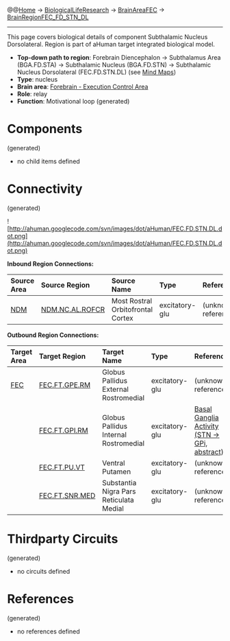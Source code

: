 @@[Home](Home.md) -> [BiologicalLifeResearch](BiologicalLifeResearch.md) -> [BrainAreaFEC](BrainAreaFEC.md) -> [BrainRegionFEC\_FD\_STN\_DL](BrainRegionFEC_FD_STN_DL.md)

---


This page covers biological details of component Subthalamic Nucleus Dorsolateral.
Region is part of aHuman target integrated biological model.

  * **Top-down path to region**: Forebrain Diencephalon -> Subthalamus Area (BGA.FD.STA) -> Subthalamic Nucleus (BGA.FD.STN) -> Subthalamic Nucleus Dorsolateral (FEC.FD.STN.DL) (see [Mind Maps](OverallMindMaps.md))
  * **Type**: nucleus
  * **Brain area**: [Forebrain - Execution Control Area](BrainAreaFEC.md)
  * **Role**: relay
  * **Function**: Motivational loop
(generated)
# Components #
(generated)


  * no child items defined

# Connectivity #
(generated)


![http://ahuman.googlecode.com/svn/images/dot/aHuman/FEC.FD.STN.DL.dot.png](http://ahuman.googlecode.com/svn/images/dot/aHuman/FEC.FD.STN.DL.dot.png)

**Inbound Region Connections:**

| **Source Area** | **Source Region** | **Source Name** | **Type** | **Reference** |
|:----------------|:------------------|:----------------|:---------|:--------------|
| [NDM](BrainAreaNDM.md) | [NDM.NC.AL.ROFCR](BrainRegionNDM_NC_AL_ROFCR.md) | Most Rostral Orbitofrontal Cortex | excitatory-glu | (unknown reference) |

**Outbound Region Connections:**

| **Target Area** | **Target Region** | **Target Name** | **Type** | **Reference** |
|:----------------|:------------------|:----------------|:---------|:--------------|
| [FEC](BrainAreaFEC.md) | [FEC.FT.GPE.RM](BrainRegionFEC_FT_GPE_RM.md) | Globus Pallidus External Rostromedial | excitatory-glu | (unknown reference) |
|                 | [FEC.FT.GPI.RM](BrainRegionFEC_FT_GPI_RM.md) | Globus Pallidus Internal Rostromedial | excitatory-glu | [Basal Ganglia Activity (STN -> GPi, abstract)](http://thebrain.mcgill.ca/flash/a/a_06/a_06_cr/a_06_cr_mou/a_06_cr_mou.html) |
|                 | [FEC.FT.PU.VT](BrainRegionFEC_FT_PU_VT.md) | Ventral Putamen | excitatory-glu | (unknown reference) |
|                 | [FEC.FT.SNR.MED](BrainRegionFEC_FT_SNR_MED.md) | Substantia Nigra Pars Reticulata Medial | excitatory-glu | (unknown reference) |

# Thirdparty Circuits #
(generated)

  * no circuits defined

# References #
(generated)

  * no references defined
